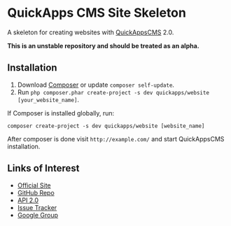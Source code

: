 # QuickApps CMS Site Skeleton

A skeleton for creating websites with [QuickAppsCMS](http://quickappscms.org) 2.0.

**This is an unstable repository and should be treated as an alpha.**

## Installation

1. Download [Composer](http://getcomposer.org/doc/00-intro.md) or update `composer self-update`.
2. Run `php composer.phar create-project -s dev quickapps/website [your_website_name]`.

If Composer is installed globally, run:

    composer create-project -s dev quickapps/website [website_name]

After composer is done visit `http://example.com/` and start QuickAppsCMS installation.

## Links of Interest

 * [Official Site](http://www.quickappscms.org)
 * [GitHub Repo](https://github.com/quickapps/cms)
 * [API 2.0](http://api.quickappscms.org/2.0)
 * [Issue Tracker](https://github.com/quickapps/cms/issues)
 * [Google Group](https://groups.google.com/group/quickapps-cms)